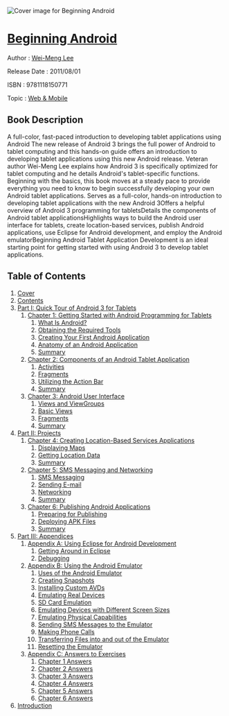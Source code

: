![Cover image for Beginning Android](https://imgdetail.ebookreading.net/cover/cover/web_mobile/EB9781118150771.jpg)

[Beginning Android](https://ebookreading.net/view/book/Beginning+Android-EB9781118150771_1.html "Beginning Android")
====================================================================================================================

Author : [Wei-Meng Lee](https://ebookreading.net/search/author/Wei-Meng+Lee)

Release Date : 2011/08/01

ISBN : 9781118150771

Topic : [Web & Mobile](https://ebookreading.net/search/category/web-mobile)

Book Description
-----------------

A full-color, fast-paced introduction to developing tablet applications using Android
The new release of Android 3 brings the full power of Android to tablet computing and this hands-on guide offers an introduction to developing tablet applications using this new Android release. Veteran author Wei-Meng Lee explains how Android 3 is specifically optimized for tablet computing and he details Android's tablet-specific functions. Beginning with the basics, this book moves at a steady pace to provide everything you need to know to begin successfully developing your own Android tablet applications.
Serves as a full-color, hands-on introduction to developing tablet applications with the new Android 3Offers a helpful overview of Android 3 programming for tabletsDetails the components of Android tablet applicationsHighlights ways to build the Android user interface for tablets, create location-based services, publish Android applications, use Eclipse for Android development, and employ the Android emulatorBeginning Android Tablet Application Development is an ideal starting point for getting started with using Android 3 to develop tablet applications.
              
Table of Contents
-----------------

1. [Cover](https://ebookreading.net/view/book/Beginning+Android-EB9781118150771_1.html)
1. [Contents](https://ebookreading.net/view/book/Beginning+Android-EB9781118150771_2.html)
1. [Part I: Quick Tour of Android 3 for Tablets](https://ebookreading.net/view/book/Beginning+Android-EB9781118150771_3.html)
    1. [Chapter 1: Getting Started with Android Programming for Tablets](https://ebookreading.net/view/book/Beginning+Android-EB9781118150771_4.html)
        1. [What Is Android?](https://ebookreading.net/view/book/Beginning+Android-EB9781118150771_5.html#sec1)
        1. [Obtaining the Required Tools](https://ebookreading.net/view/book/Beginning+Android-EB9781118150771_6.html#sec2)
        1. [Creating Your First Android Application](https://ebookreading.net/view/book/Beginning+Android-EB9781118150771_7.html#sec3)
        1. [Anatomy of an Android Application](https://ebookreading.net/view/book/Beginning+Android-EB9781118150771_8.html#sec4)
        1. [Summary](https://ebookreading.net/view/book/Beginning+Android-EB9781118150771_9.html#sec5)
    1. [Chapter 2: Components of an Android Tablet Application](https://ebookreading.net/view/book/Beginning+Android-EB9781118150771_10.html)
        1. [Activities](https://ebookreading.net/view/book/Beginning+Android-EB9781118150771_11.html#sec6)
        1. [Fragments](https://ebookreading.net/view/book/Beginning+Android-EB9781118150771_12.html#sec7)
        1. [Utilizing the Action Bar](https://ebookreading.net/view/book/Beginning+Android-EB9781118150771_13.html#sec8)
        1. [Summary](https://ebookreading.net/view/book/Beginning+Android-EB9781118150771_14.html#sec9)
    1. [Chapter 3: Android User Interface](https://ebookreading.net/view/book/Beginning+Android-EB9781118150771_15.html)
        1. [Views and ViewGroups](https://ebookreading.net/view/book/Beginning+Android-EB9781118150771_16.html#sec10)
        1. [Basic Views](https://ebookreading.net/view/book/Beginning+Android-EB9781118150771_17.html#sec11)
        1. [Fragments](https://ebookreading.net/view/book/Beginning+Android-EB9781118150771_18.html#sec12)
        1. [Summary](https://ebookreading.net/view/book/Beginning+Android-EB9781118150771_19.html#sec13)
1. [Part II: Projects](https://ebookreading.net/view/book/Beginning+Android-EB9781118150771_20.html)
    1. [Chapter 4: Creating Location-Based Services Applications](https://ebookreading.net/view/book/Beginning+Android-EB9781118150771_21.html)
        1. [Displaying Maps](https://ebookreading.net/view/book/Beginning+Android-EB9781118150771_22.html#sec14)
        1. [Getting Location Data](https://ebookreading.net/view/book/Beginning+Android-EB9781118150771_23.html#sec15)
        1. [Summary](https://ebookreading.net/view/book/Beginning+Android-EB9781118150771_24.html#sec16)
    1. [Chapter 5: SMS Messaging and Networking](https://ebookreading.net/view/book/Beginning+Android-EB9781118150771_25.html)
        1. [SMS Messaging](https://ebookreading.net/view/book/Beginning+Android-EB9781118150771_26.html#sec17)
        1. [Sending E-mail](https://ebookreading.net/view/book/Beginning+Android-EB9781118150771_27.html#sec18)
        1. [Networking](https://ebookreading.net/view/book/Beginning+Android-EB9781118150771_28.html#sec19)
        1. [Summary](https://ebookreading.net/view/book/Beginning+Android-EB9781118150771_29.html#sec20)
    1. [Chapter 6: Publishing Android Applications](https://ebookreading.net/view/book/Beginning+Android-EB9781118150771_30.html)
        1. [Preparing for Publishing](https://ebookreading.net/view/book/Beginning+Android-EB9781118150771_31.html#sec21)
        1. [Deploying APK Files](https://ebookreading.net/view/book/Beginning+Android-EB9781118150771_32.html#sec22)
        1. [Summary](https://ebookreading.net/view/book/Beginning+Android-EB9781118150771_33.html#sec23)
1. [Part III: Appendices](https://ebookreading.net/view/book/Beginning+Android-EB9781118150771_34.html)
    1. [Appendix A: Using Eclipse for Android Development](https://ebookreading.net/view/book/Beginning+Android-EB9781118150771_35.html)
        1. [Getting Around in Eclipse](https://ebookreading.net/view/book/Beginning+Android-EB9781118150771_36.html#sec24)
        1. [Debugging](https://ebookreading.net/view/book/Beginning+Android-EB9781118150771_37.html#sec25)
    1. [Appendix B: Using the Android Emulator](https://ebookreading.net/view/book/Beginning+Android-EB9781118150771_38.html)
        1. [Uses of the Android Emulator](https://ebookreading.net/view/book/Beginning+Android-EB9781118150771_39.html#sec26)
        1. [Creating Snapshots](https://ebookreading.net/view/book/Beginning+Android-EB9781118150771_40.html#sec27)
        1. [Installing Custom AVDs](https://ebookreading.net/view/book/Beginning+Android-EB9781118150771_41.html#sec28)
        1. [Emulating Real Devices](https://ebookreading.net/view/book/Beginning+Android-EB9781118150771_42.html#sec29)
        1. [SD Card Emulation](https://ebookreading.net/view/book/Beginning+Android-EB9781118150771_43.html#sec30)
        1. [Emulating Devices with Different Screen Sizes](https://ebookreading.net/view/book/Beginning+Android-EB9781118150771_44.html#sec31)
        1. [Emulating Physical Capabilities](https://ebookreading.net/view/book/Beginning+Android-EB9781118150771_45.html#sec32)
        1. [Sending SMS Messages to the Emulator](https://ebookreading.net/view/book/Beginning+Android-EB9781118150771_46.html#sec33)
        1. [Making Phone Calls](https://ebookreading.net/view/book/Beginning+Android-EB9781118150771_47.html#sec34)
        1. [Transferring Files into and out of the Emulator](https://ebookreading.net/view/book/Beginning+Android-EB9781118150771_48.html#sec35)
        1. [Resetting the Emulator](https://ebookreading.net/view/book/Beginning+Android-EB9781118150771_49.html#sec36)
    1. [Appendix C: Answers to Exercises](https://ebookreading.net/view/book/Beginning+Android-EB9781118150771_50.html)
        1. [Chapter 1 Answers](https://ebookreading.net/view/book/Beginning+Android-EB9781118150771_51.html#sec37)
        1. [Chapter 2 Answers](https://ebookreading.net/view/book/Beginning+Android-EB9781118150771_52.html#sec38)
        1. [Chapter 3 Answers](https://ebookreading.net/view/book/Beginning+Android-EB9781118150771_53.html#sec39)
        1. [Chapter 4 Answers](https://ebookreading.net/view/book/Beginning+Android-EB9781118150771_54.html#sec40)
        1. [Chapter 5 Answers](https://ebookreading.net/view/book/Beginning+Android-EB9781118150771_55.html#sec41)
        1. [Chapter 6 Answers](https://ebookreading.net/view/book/Beginning+Android-EB9781118150771_56.html#sec42)
1. [Introduction](https://ebookreading.net/view/book/Beginning+Android-EB9781118150771_57.html)
